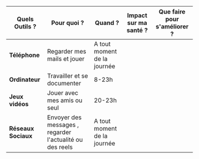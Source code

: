 | Quels Outils ?         | Pour quoi ?         | Quand ?          | Impact sur ma santé ?      | Que faire pour s'améliorer ?  |
|------------------------|--------------------|------------------|----------------------------|-------------------------------|
| **Téléphone**          |           Regarder mes mails et jouer        |       A tout moment de la journée          |                            |                               |
| **Ordinateur**         |              Travailler et se documenter      |           8-23h       |                            |                               |
| **Jeux vidéos**        |                Jouer avec mes amis ou seul    |            20-23h      |                            |                               |
| **Réseaux Sociaux**    |          Envoyer des messages , regarder l'actualité ou des reels          |     A tout moment de la journée          |                            |                               |


